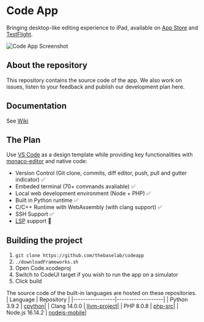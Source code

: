 # Code App

Bringing desktop-like editing experience to iPad, available on [App Store](https://apps.apple.com/us/app/code-app/id1512938504) and [TestFlight](https://testflight.apple.com/join/EgZ8sE2P).

![Code App Screenshot](https://thebaselab.com/code/clang.png)

## About the repository

This repository contains the source code of the app. We also work on issues, listen to your feedback and publish our development plan here.

## Documentation

See [Wiki](https://github.com/thebaselab/codeapp/wiki)

## The Plan

Use [VS Code](https://github.com/microsoft/vscode) as a design template while providing key functionalities with [monaco-editor](https://github.com/microsoft/monaco-editor) and native code:

- Version Control (Git clone, commits, diff editor, push, pull and gutter indicator) ✅
- Embeded terminal (70+ commands avaliable) ✅
- Local web development environment (Node + PHP) ✅
- Built in Python runtime ✅
- C/C++ Runtime with WebAssembly (with clang support) ✅
- SSH Support ✅
- [LSP](https://microsoft.github.io/language-server-protocol) support 🏃

## Building the project

1. `git clone https://github.com/thebaselab/codeapp`
2. `./downloadFrameworks.sh`
3. Open Code.xcodeproj
4. Switch to CodeUI target if you wish to run the app on a simulator
5. Click build

The source code of the built-in languages are hosted on these repositories.
| Language | Repository |
|-----------------|-------------------|
| Python 3.9.2 | [cpython](https://github.com/holzschu/cpython/tree/3.9)|
| Clang 14.0.0 | [llvm-project](https://github.com/holzschu/llvm-project)|
| PHP 8.0.8 | [php-src](https://github.com/bummoblizard/php-src/tree/PHP-8.0.8)|
| Node.js 16.14.2 | [nodejs-mobile](https://github.com/1Conan/nodejs-mobile/tree/upstream-node-v16.14.x-ios)|

